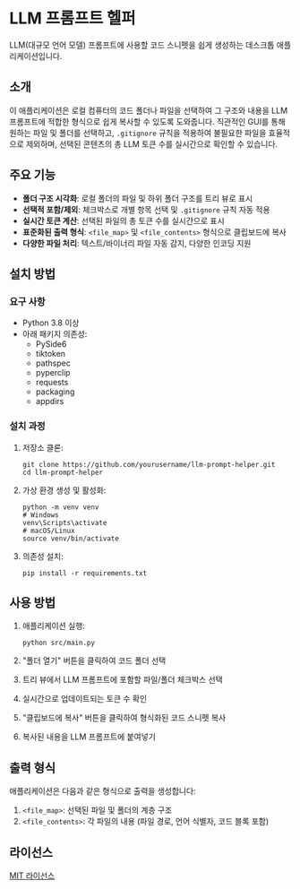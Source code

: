 # LLM 프롬프트 헬퍼

LLM(대규모 언어 모델) 프롬프트에 사용할 코드 스니펫을 쉽게 생성하는 데스크톱 애플리케이션입니다.

## 소개

이 애플리케이션은 로컬 컴퓨터의 코드 폴더나 파일을 선택하여 그 구조와 내용을 LLM 프롬프트에 적합한 형식으로 쉽게 복사할 수 있도록 도와줍니다. 직관적인 GUI를 통해 원하는 파일 및 폴더를 선택하고, `.gitignore` 규칙을 적용하여 불필요한 파일을 효율적으로 제외하며, 선택된 콘텐츠의 총 LLM 토큰 수를 실시간으로 확인할 수 있습니다.

## 주요 기능

- **폴더 구조 시각화**: 로컬 폴더의 파일 및 하위 폴더 구조를 트리 뷰로 표시
- **선택적 포함/제외**: 체크박스로 개별 항목 선택 및 `.gitignore` 규칙 자동 적용
- **실시간 토큰 계산**: 선택된 파일의 총 토큰 수를 실시간으로 표시
- **표준화된 출력 형식**: `<file_map>` 및 `<file_contents>` 형식으로 클립보드에 복사
- **다양한 파일 처리**: 텍스트/바이너리 파일 자동 감지, 다양한 인코딩 지원

## 설치 방법

### 요구 사항

- Python 3.8 이상
- 아래 패키지 의존성:
  - PySide6
  - tiktoken
  - pathspec
  - pyperclip
  - requests
  - packaging
  - appdirs

### 설치 과정

1. 저장소 클론:
   ```
   git clone https://github.com/yourusername/llm-prompt-helper.git
   cd llm-prompt-helper
   ```

2. 가상 환경 생성 및 활성화:
   ```
   python -m venv venv
   # Windows
   venv\Scripts\activate
   # macOS/Linux
   source venv/bin/activate
   ```

3. 의존성 설치:
   ```
   pip install -r requirements.txt
   ```

## 사용 방법

1. 애플리케이션 실행:
   ```
   python src/main.py
   ```

2. "폴더 열기" 버튼을 클릭하여 코드 폴더 선택
3. 트리 뷰에서 LLM 프롬프트에 포함할 파일/폴더 체크박스 선택
4. 실시간으로 업데이트되는 토큰 수 확인
5. "클립보드에 복사" 버튼을 클릭하여 형식화된 코드 스니펫 복사
6. 복사된 내용을 LLM 프롬프트에 붙여넣기

## 출력 형식

애플리케이션은 다음과 같은 형식으로 출력을 생성합니다:

1. `<file_map>`: 선택된 파일 및 폴더의 계층 구조
2. `<file_contents>`: 각 파일의 내용 (파일 경로, 언어 식별자, 코드 블록 포함)

## 라이선스

[MIT 라이선스](LICENSE) 